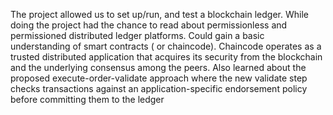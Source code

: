 The project allowed us to set up/run, and test a blockchain ledger. 
While doing the project had the chance to read about permissionless and permissioned distributed ledger platforms.
Could gain a basic understanding of smart contracts ( or chaincode). Chaincode operates as a trusted distributed application that acquires its security from the blockchain and the underlying consensus among the peers.
Also learned about the proposed execute-order-validate approach where the new validate step checks transactions against an application-specific endorsement policy before committing them to the ledger

 
